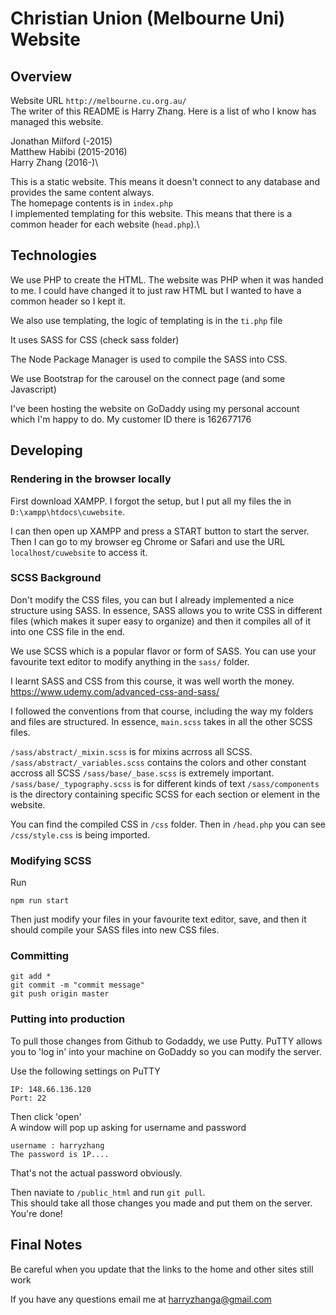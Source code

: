 # Christian Union (Melbourne Uni) Website

## Overview

Website URL `http://melbourne.cu.org.au/`\
The writer of this README is Harry Zhang. Here is a list of who I know has managed this website.

Jonathan Milford (-2015)\
Matthew Habibi (2015-2016)\
Harry Zhang (2016-)\

This is a static website. This means it doesn't connect to any database and provides the same content always.\
The homepage contents is in `index.php`\
I implemented templating for this website. This means that there is a common header for each website (`head.php`).\

## Technologies
We use PHP to create the HTML. The website was PHP when it was handed to me. I could have changed it to just raw HTML but I wanted to have a common header so I kept it.

We also use templating, the logic of templating is in the `ti.php` file

It uses SASS for CSS (check sass folder)

The Node Package Manager is used to compile the SASS into CSS.

We use Bootstrap for the carousel on the connect page (and some Javascript)

I've been hosting the website on GoDaddy using my personal account which I'm happy to do. My customer ID there is 162677176


## Developing

### Rendering in the browser locally
First download XAMPP. I forgot the setup, but I put all my files the in `D:\xampp\htdocs\cuwebsite`.

I can then open up XAMPP and press a START button to start the server. Then I can go to my browser eg Chrome or Safari and use the URL `localhost/cuwebsite` to access it.

### SCSS Background
Don't modify the CSS files, you can but I already implemented a nice structure using SASS. In essence, SASS allows you to write CSS in different files (which makes it super easy to organize) and then it compiles all of it into one CSS file in the end.

We use SCSS which is a popular flavor or form of SASS. You can use your favourite text editor to modify anything in the `sass/` folder. 

I learnt SASS and CSS from this course, it was well worth the money.
https://www.udemy.com/advanced-css-and-sass/

I followed the conventions from that course, including the way my folders and files are structured. In essence, `main.scss` takes in all the other SCSS files. 

`/sass/abstract/_mixin.scss` is for mixins acrross all SCSS.
`/sass/abstract/_variables.scss` contains the colors and other constant accross all SCSS
`/sass/base/_base.scss` is extremely important. 
`/sass/base/_typography.scss` is for different kinds of text
`/sass/components` is the directory containing specific SCSS for each section or element in the website.

You can find the compiled CSS in `/css` folder. Then in `/head.php` you can see `/css/style.css` is being imported.
### Modifying SCSS
Run
```
npm run start
```
Then just modify your files in your favourite text editor, save, and then it should compile your SASS files into new CSS files. 

### Committing
```
git add *
git commit -m "commit message"
git push origin master
```

### Putting into production
To pull those changes from Github to Godaddy, we use Putty. PuTTY allows you to 'log in' into your machine on GoDaddy so you can modify the server. 

Use the following settings on PuTTY
```
IP: 148.66.136.120
Port: 22
```

Then click 'open'\
A window will pop up asking for username and password
```
username : harryzhang
The password is 1P....
```

That's not the actual password obviously.

Then naviate to `/public_html` and run `git pull`.\
This should take all those changes you made and put them on the server. You're done! 
## Final Notes
Be careful when you update that the links to the home and other sites still work

If you have any questions email me at harryzhanga@gmail.com
